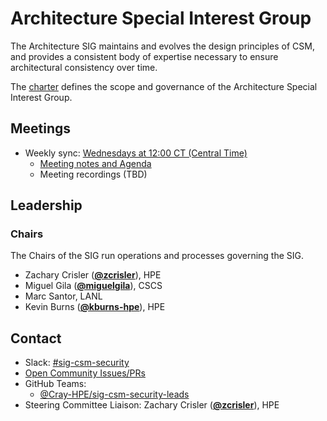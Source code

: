 # Architecture Special Interest Group

The Architecture SIG maintains and evolves the design principles of CSM, and
provides a consistent body of expertise necessary to ensure architectural
consistency over time.

The [charter](charter.md) defines the scope and governance of the Architecture
Special Interest Group.

## Meetings

* Weekly sync: [Wednesdays at 12:00 CT (Central Time)](https://teams.microsoft.com/l/meetup-join/19%3ameeting_ZDNhZDk4YWMtOWNjNC00MzBkLTk3MWItZTRhZDVkNWY0ZTU2%40thread.v2/0?context=%7b%22Tid%22%3a%22105b2061-b669-4b31-92ac-24d304d195dc%22%2c%22Oid%22%3a%226e3c77ef-f97d-40b0-a0b5-813c704cd17b%22%7d)
  * [Meeting notes and Agenda](meetings)
  * Meeting recordings (TBD)

## Leadership

### Chairs

The Chairs of the SIG run operations and processes governing the SIG.

* Zachary Crisler (**[@zcrisler](https://github.com/zcrisler)**), HPE
* Miguel Gila (**[@miguelgila](https://github.com/miguelgila)**), CSCS
* Marc Santor, LANL
* Kevin Burns (**[@kburns-hpe](https://github.com/kburns-hpe)**), HPE

## Contact

- Slack: [#sig-csm-security](https://cray-shasta.slack.com/messages/sig-csm-security)
- [Open Community Issues/PRs](https://github.com/Cray-HPE/community/labels/sig%2Fcsm-security)
- GitHub Teams:
    - [@Cray-HPE/sig-csm-security-leads](https://github.com/orgs/Cray-HPE/teams/sig-csm-security-leads)
- Steering Committee Liaison: Zachary Crisler (**[@zcrisler](https://github.com/zcrisler)**), HPE
